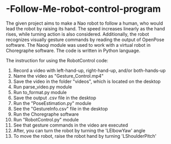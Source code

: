 # -Follow-Me-robot-control-program
The given project aims to make a Nao robot to follow a human, who would lead the robot by raising its hand. The speed increases linearly as the hand rises, while turning action is also considered. Additionally, the robot recognizes visually gesture commands by reading the output of OpenPose software. The Naoqi module was used to work with a virtual robot in Choregraphe software. The code is written in Python language.

The instruction for using the RobotControl code:
1. Record a video with left-hand-up, right-hand-up, and/or both-hands-up
2. Name the video as "Gesture_Control.mp4"
3. Save the video in the folder "videos", which is located on the desktop
4. Run parse_video.py module
5. Run to_format.py module
6. Save the output .csv file in the desktop
7. Run the "PoseEstimation.py" module
8. See the "GestureInfo.csv" file in the desktop
9. Run the Choregraphe software
10. Run "RobotControl.py" module 
11. See that gesture commands in the video are executed
12. After, you can turn the robot by turning the 'LElbowYaw' angle
13. To move the robot, raise the robot hand by turning 'LShoulderPitch'


